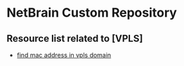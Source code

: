 # NetBrain Custom Repository

## Resource list related to [VPLS]


* [find mac address in vpls domain](find%20mac%20address%20in%20vpls%20domain/)
